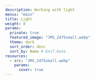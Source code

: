 ```yaml
---
description: Working with light
menus: "main"
title: Light
weight: 8
params:
  private: true
  featured_image: "JMS_2475small.webp"
  theme: dark
  sort_order: desc
  sort_by: Name # Exif.Date
resources:
  - src: "JMS_2475small.webp"
    params:
      cover: true
---
```

